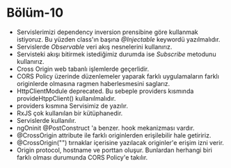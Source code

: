 #   Bölüm-10

*   Servislerimizi dependency inversion prensibine göre kullanmak istiyoruz. Bu yüzden class'ın başına *@Injectable* keywordü yazılmalıdır.
*   Servislerde *Observable* veri akış nesnelerini kullanırız.
*   Servisteki akışı bitirmek istediğimiz durumda ise *Subscribe* metodunu kullanırız.
*   Cross Origin web tabanlı işlemlerde geçerlidir.
*   CORS Policy üzerinde düzenlemeler yaparak farklı uygulamaların farklı originlerde olmasına ragmen haberlesmesini saglarız.
*   HttpClientModule deprecated. Bu sebeple providers kısmında provideHtppClient() kullanılmalıdır.
*   providers kısmına Servisimiz de yazılır.
*   RxJS çok kullanılan bir kütüphanedir.
*   Servislerde kullanılır.
*   ngOninit @PostConstruct 'a benzer. hook mekanizması vardır.
*   @CrossOrigin attribute ile farklı originlerden erişilebilir hale getiririz.
*   @CrossOrigin("") tırnaklar içerisine yazılacak originler'e erişim izni verir.
*   Origin protocol, hostname ve porttan oluşur. Bunlardan herhangi biri farklı olması durumunda CORS Policy'e takılır.
